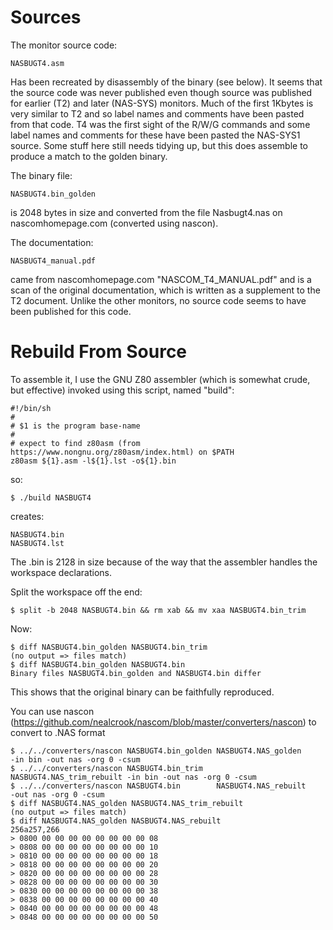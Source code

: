 # Sources

The monitor source code:

    NASBUGT4.asm

Has been recreated by disassembly of the binary (see below).  It seems that the
source code was never published even though source was published for earlier
(T2) and later (NAS-SYS) monitors. Much of the first 1Kbytes is very similar to
T2 and so label names and comments have been pasted from that code. T4 was the
first sight of the R/W/G commands and some label names and comments for these
have been pasted the NAS-SYS1 source.  Some stuff here still needs tidying up,
but this does assemble to produce a match to the golden binary.

The binary file:

    NASBUGT4.bin_golden

is 2048 bytes in size and converted from the file Nasbugt4.nas on nascomhomepage.com
(converted using nascon).

The documentation:

    NASBUGT4_manual.pdf

came from nascomhomepage.com "NASCOM_T4_MANUAL.pdf" and is a scan of the original
documentation, which is written as a supplement to the T2 document. Unlike the other
monitors, no source code seems to have been published for this code.

# Rebuild From Source

To assemble it, I use the GNU Z80 assembler (which is somewhat crude, but effective)
invoked using this script, named "build":


    #!/bin/sh
    #
    # $1 is the program base-name
    #
    # expect to find z80asm (from https://www.nongnu.org/z80asm/index.html) on $PATH
    z80asm ${1}.asm -l${1}.lst -o${1}.bin


so:

    $ ./build NASBUGT4

creates:

    NASBUGT4.bin
    NASBUGT4.lst

The .bin is 2128 in size because of the way that the assembler handles the workspace
declarations.

Split the workspace off the end:

    $ split -b 2048 NASBUGT4.bin && rm xab && mv xaa NASBUGT4.bin_trim

Now:

    $ diff NASBUGT4.bin_golden NASBUGT4.bin_trim
    (no output => files match)
    $ diff NASBUGT4.bin_golden NASBUGT4.bin
    Binary files NASBUGT4.bin_golden and NASBUGT4.bin differ

This shows that the original binary can be faithfully reproduced.

You can use nascon (https://github.com/nealcrook/nascom/blob/master/converters/nascon)
to convert to .NAS format

    $ ../../converters/nascon NASBUGT4.bin_golden NASBUGT4.NAS_golden       -in bin -out nas -org 0 -csum
    $ ../../converters/nascon NASBUGT4.bin_trim   NASBUGT4.NAS_trim_rebuilt -in bin -out nas -org 0 -csum
    $ ../../converters/nascon NASBUGT4.bin        NASBUGT4.NAS_rebuilt              -out nas -org 0 -csum
    $ diff NASBUGT4.NAS_golden NASBUGT4.NAS_trim_rebuilt
    (no output => files match)
    $ diff NASBUGT4.NAS_golden NASBUGT4.NAS_rebuilt
    256a257,266
    > 0800 00 00 00 00 00 00 00 00 08
    > 0808 00 00 00 00 00 00 00 00 10
    > 0810 00 00 00 00 00 00 00 00 18
    > 0818 00 00 00 00 00 00 00 00 20
    > 0820 00 00 00 00 00 00 00 00 28
    > 0828 00 00 00 00 00 00 00 00 30
    > 0830 00 00 00 00 00 00 00 00 38
    > 0838 00 00 00 00 00 00 00 00 40
    > 0840 00 00 00 00 00 00 00 00 48
    > 0848 00 00 00 00 00 00 00 00 50

